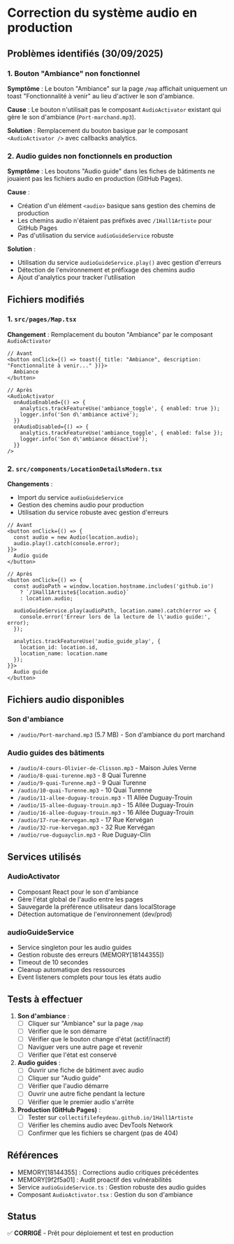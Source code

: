 # Correction du système audio en production

## Problèmes identifiés (30/09/2025)

### 1. Bouton "Ambiance" non fonctionnel
**Symptôme** : Le bouton "Ambiance" sur la page `/map` affichait uniquement un toast "Fonctionnalité à venir" au lieu d'activer le son d'ambiance.

**Cause** : Le bouton n'utilisait pas le composant `AudioActivator` existant qui gère le son d'ambiance (`Port-marchand.mp3`).

**Solution** : Remplacement du bouton basique par le composant `<AudioActivator />` avec callbacks analytics.

### 2. Audio guides non fonctionnels en production
**Symptôme** : Les boutons "Audio guide" dans les fiches de bâtiments ne jouaient pas les fichiers audio en production (GitHub Pages).

**Cause** : 
- Création d'un élément `<audio>` basique sans gestion des chemins de production
- Les chemins audio n'étaient pas préfixés avec `/1Hall1Artiste` pour GitHub Pages
- Pas d'utilisation du service `audioGuideService` robuste

**Solution** : 
- Utilisation du service `audioGuideService.play()` avec gestion d'erreurs
- Détection de l'environnement et préfixage des chemins audio
- Ajout d'analytics pour tracker l'utilisation

## Fichiers modifiés

### 1. `src/pages/Map.tsx`
**Changement** : Remplacement du bouton "Ambiance" par le composant `AudioActivator`

```tsx
// Avant
<button onClick={() => toast({ title: "Ambiance", description: "Fonctionnalité à venir..." })}>
  Ambiance
</button>

// Après
<AudioActivator 
  onAudioEnabled={() => {
    analytics.trackFeatureUse('ambiance_toggle', { enabled: true });
    logger.info('Son d\'ambiance activé');
  }}
  onAudioDisabled={() => {
    analytics.trackFeatureUse('ambiance_toggle', { enabled: false });
    logger.info('Son d\'ambiance désactivé');
  }}
/>
```

### 2. `src/components/LocationDetailsModern.tsx`
**Changements** :
- Import du service `audioGuideService`
- Gestion des chemins audio pour production
- Utilisation du service robuste avec gestion d'erreurs

```tsx
// Avant
<button onClick={() => {
  const audio = new Audio(location.audio);
  audio.play().catch(console.error);
}}>
  Audio guide
</button>

// Après
<button onClick={() => {
  const audioPath = window.location.hostname.includes('github.io')
    ? `/1Hall1Artiste${location.audio}`
    : location.audio;
  
  audioGuideService.play(audioPath, location.name).catch(error => {
    console.error('Erreur lors de la lecture de l\'audio guide:', error);
  });
  
  analytics.trackFeatureUse('audio_guide_play', { 
    location_id: location.id,
    location_name: location.name 
  });
}}>
  Audio guide
</button>
```

## Fichiers audio disponibles

### Son d'ambiance
- `/audio/Port-marchand.mp3` (5.7 MB) - Son d'ambiance du port marchand

### Audio guides des bâtiments
- `/audio/4-cours-Olivier-de-Clisson.mp3` - Maison Jules Verne
- `/audio/8-quai-turenne.mp3` - 8 Quai Turenne
- `/audio/9-quai-Turenne.mp3` - 9 Quai Turenne
- `/audio/10-quai-Turenne.mp3` - 10 Quai Turenne
- `/audio/11-allee-duguay-trouin.mp3` - 11 Allée Duguay-Trouin
- `/audio/15-allee-duguay-trouin.mp3` - 15 Allée Duguay-Trouin
- `/audio/16-allee-duguay-trouin.mp3` - 16 Allée Duguay-Trouin
- `/audio/17-rue-Kervegan.mp3` - 17 Rue Kervégan
- `/audio/32-rue-kervegan.mp3` - 32 Rue Kervégan
- `/audio/rue-duguayclin.mp3` - Rue Duguay-Clin

## Services utilisés

### AudioActivator
- Composant React pour le son d'ambiance
- Gère l'état global de l'audio entre les pages
- Sauvegarde la préférence utilisateur dans localStorage
- Détection automatique de l'environnement (dev/prod)

### audioGuideService
- Service singleton pour les audio guides
- Gestion robuste des erreurs (MEMORY[18144355])
- Timeout de 10 secondes
- Cleanup automatique des ressources
- Event listeners complets pour tous les états audio

## Tests à effectuer

1. **Son d'ambiance** :
   - [ ] Cliquer sur "Ambiance" sur la page `/map`
   - [ ] Vérifier que le son démarre
   - [ ] Vérifier que le bouton change d'état (actif/inactif)
   - [ ] Naviguer vers une autre page et revenir
   - [ ] Vérifier que l'état est conservé

2. **Audio guides** :
   - [ ] Ouvrir une fiche de bâtiment avec audio
   - [ ] Cliquer sur "Audio guide"
   - [ ] Vérifier que l'audio démarre
   - [ ] Ouvrir une autre fiche pendant la lecture
   - [ ] Vérifier que le premier audio s'arrête

3. **Production (GitHub Pages)** :
   - [ ] Tester sur `collectifilefeydeau.github.io/1Hall1Artiste`
   - [ ] Vérifier les chemins audio avec DevTools Network
   - [ ] Confirmer que les fichiers se chargent (pas de 404)

## Références

- MEMORY[18144355] : Corrections audio critiques précédentes
- MEMORY[9f2f5a01] : Audit proactif des vulnérabilités
- Service `audioGuideService.ts` : Gestion robuste des audio guides
- Composant `AudioActivator.tsx` : Gestion du son d'ambiance

## Status

✅ **CORRIGÉ** - Prêt pour déploiement et test en production
